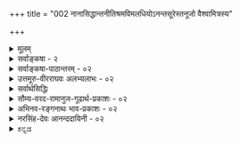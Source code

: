 +++
title = "002 नानासिद्धान्तनीतिश्रमविमलधियोऽनन्तसूरेस्तनूजो वैश्वामित्रस्य"

+++
<details><summary>मूलम्</summary>

नानासिद्धान्तनीतिश्रमविमलधियोऽनन्तसूरेस्तनूजो वैश्वामित्रस्य पौत्रो विततमखविधेः पुण्डरीकाक्षसूरेः ।  
श्रुत्वा रामानुजार्यात्सदसदपि ततस्तत्त्वमुक्ताकलापं व्यातानीद्वेङ्कटेशो वरदगुरुकृपालम्भितोद्दामभूमा ॥ २ ॥
</details>


<details><summary>सर्वाङ्कषा - २</summary>

[[3]]



कर्तृ-वैशिष्ट्यं प्रतिपादयति, उपादेयत्वोपयोगितया, नानेत्यादिना ।  

**नाना** =अनेके **सिद्धान्ताः** = आस्तिकनास्तिकपक्षभेदाः,  
तेषां **नीतयः** = न्यायाः सत्तर्कदुस्तर्कात्मकाः,  
ताषु **श्रमात्** = परिश्रमात् **विमला** = निर्मला धीः यस्य तादृशस्य  
**अनन्तसूरेः तनूजः**, 

तथा **विततानाम्** = विस्तृतानाम् **मखानाम्** = यज्ञानां **विधाः** = प्रकाराः यस्य, अनेक-यज्ञानुष्ठान-परस्य **वैश्वामित्रस्य** = विश्वामित्रगोत्रोद्भवस्य, इदम् अनन्तसूरेर् अपि विशेषणं वा, **पुण्डरीकाक्षसूरेः** = पुण्डरीकाक्षयज्वनः **पौत्रः**, 

**वरदगुरुः** = वात्स्य-वरदाचार्यनामकः प्राचार्यः, तस्य **कृपया** = अनुग्रहेण **लम्भितः** = प्रापितः **उद्दामः** = निरतिशयः **भूमा** = महत्त्वं यस्य, तादृशः 

**वेङ्कटेशः** = वेङ्कटनाथः,  
**रामानुजार्यात्** =आत्रेयरामानुजाचार्यात्  
(वादिरूपाणां हंसानां कृते **अम्बुवाहः** = मेघः॥) 'वादिहंसाम्बुद' बिरुदात् 'अप्पिल्लार्' इति द्राविड-नामधेयात् स्व-मातुलात् सत् **असदपि** = हेयोपादेयानि सर्वाण्य् अपि **श्रुत्वा** = गुरुमुखादेव गृहीत्वा 

ततः तद्-बलाद् एव **तत्त्वमुक्ता-कलापम्** = एतन्नामकमिमं ग्रन्थं **व्यातानीत्** = अकरोत् । 

असद् अपि श्रुत्वेति पूर्वपक्षाभिप्रायेण ।  
त्यागार्थम् असत्-पदार्थ-ज्ञानम् अप्यावश्यकम् ।  

वरद-गुर्व् इत्य्-आदि । अत्रेयमाख्यायिका -  
आत्रेय-रामानुजाचार्यो ऽयं कदाचित् स्वभागिनेयम् एतद्-ग्रन्थ-कारम्  
अनतीत-पञ्च-हायनं स्व-गुरोः वात्स्य-श्री-वरदाचार्यस्य समीपं सहानयत् ।  
तदात्वे, एतद्-वर्चः-प्रभृति वीक्ष्यातीव-प्रसन्नः परम-गुरुः सः  

> 'प्रतिष्ठापित-वेदान्तः  
प्रतिक्षिप्त-बहिर्-मतः ।  
भूयास् त्रैविद्य-मान्यस् त्वं  
भूरि-कल्याण-भाजनम् ॥' 

इत्य् अन्वग्रहीद् इति । 

तदिदं स्मरत्य् अनेन विशेषणेन ॥ 

[[9]]

तादृश-परम-गुर्व्-अनुग्रहानुरूपं सर्वम् उत्तर-काले समभूद्  
इति ज्ञायते - 

> 'निर्विष्टं यति-सार्वभौम-वचसाम् आवृत्तिभिर् यौवनं  
निर्धूतेतर-पारतन्त्र्य-निरया नीतास् सुखं वासराः ।  
अङ्गीकृत्य सतां प्रसत्तिम्, असतां गर्वोऽपि निर्वापितः  
शेषायुष्य् अपि शेषि-दम्पति-दया-दीक्षाम् उदीक्षामहे ॥' (र.त्र.सा. 32 ) 

इत्यनेनैतद्-ग्रन्थकार-वचनेन । 

> ननु 'नानासिद्धान्त' इति कथम्?  
सिद्धान्तपदं हि अन्तिम-निर्णय-वाचि ।  
निर्णयेऽन्तिमत्वं नाम पुनर्-अविचाल्यत्वम् ।  
तादृशो निर्णयो नाना कथं भवेत् ?  

वस्तुनि विकल्पायोगात् । 

> ननु – 
>
> > परिव्राट्-कामुक-शुनाम्  
एकस्यां प्रमदा-तनौ ।  
कुणपः कामिनी भक्ष्यम्  
इति तिस्रो विकल्पनाः ॥ 
>
> इत्य् एकस्मिन् वस्तुनि विविध-धर्माणां कल्पितत्व-दर्शनात्  
वस्तुनि विकल्पायोगाद् इति कथम्? 

इति चेत्;  
तर्हि मतानि भिद्येरन् कामं मतिभेदात् ।  

> सिद्धान्ताः कथं भिद्येरन् ?  
किं मत-सिद्धान्त-पदे पर्याये ?  

दृश्यन्ते किल सिद्धान्ता नानाविधाः 
इति चेत्,  
तदेव कथमिति पृच्छामः ?  

वयं किं कुर्मः ?  
इति चेत्,  

अयि साधो ! मृदु-मतिं भवन्तं न पृच्छामः ।  
तिष्ठ त्वं किञ्चिदिव पार्श्वतः ।  
भवत्-कूट-स्थान् प्रौढान् एव पृच्छामः ।  
अत्रैवं चिन्त्यताम् । 

'एकस्यां प्रमदातनौ' इत्यनेन किम् उच्यते ?  
एकत्व-प्रमदात्वादिकम् अपि हि धर्मः ।  
किं तेऽपि कल्पिताः?  
अनादि-वासना-कल्पनाधिष्ठान-गतास् ते धर्माः  
कथं ताभिर् एव वासनाभिः कल्प्येरन् ?  
ननु एक एव मृत्-पिण्डः घट-शराव-मणिकादि-नानाविधविकल्पव्यवहारहेतुर्दृश्यत एवेति चेत्; तक एव घटः पटकुड्यकुसूलादिविकल्पहेतुर्भवतु ! न भवेदेव, घटपटादीनामेकोपादानकत्वाभावात् । मृत्पिण्डघटादयस्तु न . तथा, तेषामेकोपादनकत्वादिति चेत्; सत्यम्, आगत एव त्वं समीपम् । किन्तु इह 'पिण्ड' इति मा वोचः, 'मृत्' इत्येव वद । सैव खलूपादानम्, घटादावनुवृत्तिदर्शनात् । पिण्डत्वं तु निवर्तत एव । एवञ्चक्रीडा 

[[4]]


उपादानोपादेयभावस्थले, वस्तुन्यपि विकल्पो भवत्येव कक्ष्याभेदेन । एवमेव 'एकमेवाद्वितीयम्' 'तदैक्षत बहुस्याम्' इत्यादि किल श्रूयते । एवञ्च घटशरावादिकं मृदुपादानकं यथा, तथा घटपटादिकमपि पृथिव्युपादानकमेव । एवञ्च कस्याञ्चित् कक्ष्यायां घटपटौ भिन्नोपादानकौ । कस्याञ्चित्तु एकोपादानकौ । एवं मृत् घटोऽपि भवेत्, शरावोऽपि भवेत् । अतश्च उपादानोपादेयभावस्थले कक्ष्याभेदेन विविधाः कल्पा भवन्त्येव । अत एव च तत्तत्कक्ष्यादृष्ट्या अधिकारिभेदेन सिद्धान्ता अपि भिद्येरन् । सर्वं यत्रैकं भवति स एव तु परमः सिद्धान्तः एकः । स तु सविशेषाद्वैतमित्युक्तमनुपदम् अत्रैव सर्वश्रुतिसमन्वयात् । अन्येऽपि सन्ति पराः, परतराश्च सिद्धान्ताः । परमस्तु सिद्धान्त एक एव । अतः परपरतरदृष्ट्या 'नानासिद्धान्त' इत्यभिधानं युक्ततरम् । एवं तत्तत्सिद्धान्तानां पूर्वोत्तरावध्योरनिर्णयादेव कलहः प्रायः पण्डितानामप्येकदेशदर्शिनाम् 'अन्धदृष्टगज' न्यायेन । समग्रदर्शिनां तु 'सर्वं न्याय्यं युक्तिमत्त्वात् विदुषां किमशोभनम्' (भाग. 11-22-25) इत्यैकरस्यं भगवानेवाह । तर्हि परमतखण्डनादीनां का प्रसक्तिरिति चेत्, कुत्रचिन्मर्यादाप्रदर्शनाय, कुत्रचित् ' न हि निन्दा' न्यायेन वा विचारः कर्तव्यो भवति परमसिद्धान्तस्वरूपप्रदर्शनाय, न तु वैतण्डिकवत् खण्डनैदंपर्येण । अधिकं तत्तत्प्रकरणे भविष्यति ॥ २ ॥
</details>


<details><summary>सर्वाङ्कषा-पाठान्तरम् - ०२</summary>

कर्तृवैशिष्ट्यं प्रतिपादयति उपादेयत्वोपयोगितया - नानेत्यादिना । नाना = अनेके सिद्धान्ताः = आस्तिकनास्तिकपक्षभेदाः, तेषां नीतयः = न्यायाः = सत्तर्कदुस्तर्कात्मकाः, तासु श्रमात्‌ = परिश्रमात्‌ विमला = निर्मला धीः यस्य, तादृशस्य अनन्तसूरेः तनूजः, तथा विततानाम्‌ = विस्तृतानाम्‌ मखानाम्‌ = यज्ञानां विधयः = प्रकाराः यस्य, अनेकयज्ञानुष्ठानपरस्य वैश्वामित्रस्य = विश्वामित्रगोत्रोद्भवस्य, इदम् अनन्तसुरेरपि विशेषणं वा, पुण्डरीकाक्षसूरेः = पुण्डरीकाक्षयज्वनः पौत्रः, वरदगुरुः = वात्स्यवरदाचार्यनामकः प्राचार्यः, तस्य कृपया = अनुग्रहेण लम्भितः = प्रापितः उद्दामः = निरतिशयः भूमा = महत्त्वं यस्य, तादृशः वेङ्कटेशः = वेङ्कटनाथः, रामानुजार्यात्‌ = आत्रेयरामानुजाचार्यात्‌ 'वादिहंसाम्बद'बिरुदात्‌ 'अप्पिल्लार्' इति द्राविडनामधेयात्‌ स्वमातुलात्‌ सत्‌ असदपि = हेयोपादेयानि सर्वाण्यपि श्रुत्वा = गुरुमुखादेव गृहीत्वा, ततः तद्बलादेव तत्त्वमुक्ताकलापम्‌ = एतन्नामकमिमं ग्रन्थं व्यातानीत्‌ = अकरोत्‌ । असदपि श्रुत्वेति पूर्वपक्षाभिप्रायेण । त्यागार्थम्‌ असत्पदार्थज्ञानमप्यावश्यकम्‌ । वरदगुर्वित्यादि । अत्रेयमाख्यायिका - आत्रेयरामानुजाचार्योऽयं कदाचित्‌ स्वभागिनेयम्‌ एतद्ग्रन्थकारम्‌ अनतीतपञ्चहायनं स्वगुरो: वास्यश्रीवरदाचार्यस्य समीपं सहानयत् । तदात्वे एतद्वर्चःप्रभृति वीक्ष्यातीवप्रसन्नः परमगुरुः सः 'प्रतिष्ठापितवेदान्तः प्रतिक्षिप्तबहिर्मतः । भूयास्त्रैविद्यमान्यस्त्वं भूरिकल्याणभाजनम् ॥' इत्यन्वग्रहीदिति । तदिदं स्मरत्यनेन विशेषणेन ॥  
तादृशपरमगुर्वनुग्रहानुरूपं सर्वमुत्तरकाले समभूदिति ज्ञायते - 'निर्विष्टं यतिसार्वभौमवचसामावृत्तिभिर्यौवनं निर्धूतेतरपारतन्त्र्यनिरया नीतास्सुखं वासराः । अङ्गीकृत्य सतां प्रसत्तिमसतां गर्वोऽपि निर्वापितः शेषायुष्यपि शेषिदम्पतिदयादीक्षामुदीक्षामहे ॥'(र.त्र.शा.३२) इत्यनेनैतद्ग्रन्थकारवचनेन ॥  
ननु 'नानासिद्धान्त' इति कथम्‌? सिद्धान्तपदं हि अन्तिमनिर्णयवाचि । निर्णयेऽन्तिमत्वं नाम पुनरविचाल्यत्वम्‌ । तादृशो निर्णयो नाना कथं भवेत्‌? वस्तुनि विकल्पायोगात्‌ । ननु -   
परिव्राट्कामुकशुनामेकस्यां प्रमदातनौ । कुणपः कामिनी भक्ष्यमिति तिस्रो विकल्पनाः ॥  
इत्येकस्मिन्‌ वस्तुनि विविधधर्माणां कल्पितत्वदर्शनात्‌ वस्तुनि विकल्पायोगादिति कथम्‌? इति चेत्‌ तर्हि मतानि भिद्येरन् कामं मतिभेदात्‌ । सिद्धान्ताः कथं भिद्येरन्‌? किं मतसिद्धान्तपदे पर्याये? दृश्यन्ते किल सिद्धान्ता नानाविधाः इति चेत्‌, तदेव कथमिति पृच्छामः? वयं किं कुर्मः? इति चेत्‌, अयि साधो ! मृदुमतिं भवन्तं न पृच्छामः । तिष्ठ त्वं किञ्चिदिव पार्श्वतः । भवत्कूटस्थान्‌ प्रौढानेव पृच्छामः । अत्रैव चिन्त्यताम्‌ । 'एकस्यां प्रमदातनौ' इत्यनेन किमुच्यते? एकत्वप्रमदात्वादिकमपि हि धर्मः । किं तेऽपि कल्पिताः? अनादिवासनाकल्पनाधिष्ठानगतास्ते धर्माः कथं ताभिरेव वासनाभिः कल्प्येरन्‌? ननु एक एव मृत्पिण्डः घटशरावमणिकादिनानाविधविकल्पव्यवहारहेतुर्दृश्यत एवेति चेत्‌; तर्ह्येक एव घटः पटकुड्यकृसूलादिविकल्पहेतुर्भवतु ! न भवेदेव, घटपटादीनामेकोपादानकत्वाभावात्‌ । मृत्पिण्डघटादयस्तु न तथा, तेषामेकोपादनकत्वादिति चेत्‌; सत्यम्‌, आगत एव त्वं समीपम्‌ । किन्तु इह 'पिण्ड' इति मा वोचः, 'मृत्‌' इत्येव वद्‌ । सैव खलूपादानम्‌, घटादावनुवृत्तिदर्शनात्‌ । पिण्डत्वं तु निवर्तत एव । एवञ्च उपादानोपादेयभावस्थले, वस्तुन्यपि विकल्पो भवत्येव कक्ष्याभेदेन । एवमेव 'एकमेवाद्वितीयम्‌' 'तदैक्षत बहुस्याम्‌' इत्यादि किल श्रूयते । एवञ्च घटशरावादिकं मृदुपादानकं यथा, तथा घटपटादिकमपि पृथिव्युपादानकमेव । एवञ्च कस्याञ्चित्‌ कक्ष्यायां घटपटौ भिन्नोपादानकौ । कस्याञ्चित्तु एकोपादानकौ । एवं मृत्‌ घटोऽपि भवेत्‌, शरावोऽपि भवेत्‌ । अतश्च उपादानोपादेयभावस्थले कक्ष्याभेदेन विविधाः कल्पा भवन्त्येव । अत एव च तत्तत्कक्ष्यादृष्ट्या अधिकारिभेदेन सिद्धान्ता अपि भिद्येरन्‌ । सर्वं यत्रैकं भवति स एव तु परमः सिद्धान्तः एकः । स तु सविशषद्वैतमित्यक्तमनुपदम्‌; अ्रैव सर्वश्रुतिसमन्वयात्‌ । अन्येऽपि सन्ति पराः, परतराश्च सिद्धान्ताः । परमस्तु सिद्धान्त एक एव । अतः परपरतरद्ष्ट्या 'नानासिद्धान्त' इत्यभिधानं युक्ततरम्‌ । एवं तत्तत्सिद्धान्तानां पूर्वोत्तरावध्योरनिर्णयादेव कलहः प्रायः पण्डितानामप्येकदेशदर्शिनाम्‌ 'अन्धदृष्टगज' न्यायेन । समग्रदर्शिनां तु 'सर्वं न्याय्यं युक्तिमत्वात्‌ विदुषां किमशोभनम्‌' (भाग.११-२२-२५) इत्यैकरस्यं भगवानेवाह । तर्हि परमतखण्डनादीनां का प्रसक्तिरिति चेत्‌, कुत्रचिन्मर्यादाप्रदर्शनाय, कुत्रचित्‌ 'न हि निन्दा'न्यायेन वा विचार: कर्तव्यो भवति परमसिद्धान्तस्वरूपप्रदर्शनाय, न तु वैतण्डिकवत्‌ खण्डनैदंपर्येण । अधिकं तत्तत्प्रकरणे भविष्यति ॥ २ ॥
</details>


<details><summary>उत्तमूरु-वीरराघवः अलभ्यलाभः - ०२</summary>

सत्संप्रदायरिनद्धार्थानां सर्वेषामत्र यथावद्ग्रहणं भवतीति ग्राहयितुं स्वतातपादस्वपितामहस्वचार्यतदाचार्य ज्ञानशीलादिवेदनेन स्वस्याऽऽप्ततमत्वमावेदयति नानेति। "व्यतानीदित्याशंसायाम् । कर्तुमाशंसत इत्यर्थः । संकल्पमात्रेण सिद्धिं मत्वा वा भूतनिर्देशः? इति आ. दा. । यद्वा चिकीर्षितं ग्रन्थं करणानन्तरं पश्यद्भिर्यत् मनस्यनुसंधेयम्, तत् श्लोकद्वयेन दर्शयति नानेत्यादिना । अतो भाव्यनुसंधानवेलायां ग्रन्थस्य भूतत्वात् व्यातानीदिति निर्देशः । नानाविधानां स्वसिद्धान्तानां स्थापिका नीतयो यावद्दूरं गत्वा श्राम्यन्ति, ताद्दूरचिन्तया तच्छ्रमावगमेन सिद्धान्ते निर्मला धीर्यस्य । वैश्वामित्रस्येति च अनन्तसूरेर्विशेषणम् । सर्वं विशेषणमुभयान्वयि वा । रामानुजार्यात् आत्रेयात् स्वमातुलात् । विशिष्टयोः पुत्रपौत्रो भवन्नपि मातुलादश्रौषीदित्यनेनैव मातुलस्य तदतिशयितज्ञानानुष्ठानादिसिद्धिरित्याशयेन एतद्विशेषणानुक्तिः । भगवद्रामानुजोऽपर इति सूचनाच्च । चैत्रार्द्राजन्मभाक्त्वं चोभयोः । आचार्योपदिष्टसर्वगहनार्थधारणनैपुण्यं स्वस्य यन्मूलकं तं विशेषमाह वरदेति । वात्स्यवरदाचार्यः उक्तरामानुजार्यगुरुः । बाल्ये पञ्चवयस्कत्वदशातः प्रागेव देशिकस्य धारणसामर्थ्यमुपलभ्यायं तेनानुगृहीतः, "प्रतिष्ठापितवेदान्तः" ६ इत्यादिरीत्येति निश्चप्रचमेतत् । उद्दामः सर्वातिशायी भूमा बुद्धिवैशाल्यं यस्य सः । तदन्यदिति । अप्रामाणिकं मुमुक्ष्वनुपादेयञ्च परसिद्धान्तभूतमसत्त्वेन श्रुत्वेत्यर्थः । इदमिदमेवं खण्डनीयमित्यपि आचार्योपदिष्टमिति भावः ॥ (२) ॥
</details>


<details><summary>सर्वार्थसिद्धिः</summary>

चिकीर्षितस्य श्रद्धेयत्वाय वक्तृसंप्रदायवैलक्षण्यं दर्शयति - नानेति । सत् - प्रामाणिकं मुमुक्षोरुपादेयं च; तदन्यदसत् । सतस्सत्त्वेनासतश्चासत्त्वेन श्रवणमिहेष्टम्, ततः - श्रवणादेव हेतोः ॥२॥
</details>


<details><summary>सौम्य-वरद-रामानुज-गूढार्थ-प्रकाशः - ०२</summary>

वक्तृसम्प्रदायेति । वक्तृसम्प्रदाययोर्वैलक्षण्यं, वक्तुः सम्प्रदायवैलक्षण्यं वेति । प्रामाणिकं मुमुक्षोरुपादेयं चेति । सच्छब्दो विद्यमानवाची, सामीचीन्यवाची वेति भावः । श्रुत्वा = (इमे?) पदार्थाः प्रामाणिकाः, एतेषु च अयं पदार्थो मुमुक्षोरुपादेय इति श्रुत्वेत्यर्थः । अन्यदिति । अप्रामाणिकं मुमुक्षोरनुपादेयं च । ननु सत्संप्रदायादसच्छ्रवणं व्याहतम्; अत्राह असतश्चासत्त्वेन श्रवणमिति । ननु ततश्शब्दस्य आनन्तर्यपरत्वे श्रुत्वा इत्यनेन पोनरुक्त्यं स्यादित्यत्राह तत इति ॥ ॥ २ ॥
</details>


<details><summary>अभिनव-रङ्गनाथः भाव-प्रकाशः - ०२</summary>

तत्वार्थाधिगमसूत्रेषु - पञ्चेन्द्रियाणि । द्विविधानि । निर्वृत्त्युपकरणे द्रव्येन्द्रियम् । लब्द्ध्युपयोगौ भावेन्द्रियम् । स्पर्शनरसनघ्राणचक्षुश्श्रोत्राणि । (२-अ १५-२०) इतीन्द्रियद्वैविध्यमभिधाय स्पर्शरसगन्धवर्णशब्दास्तदर्थाः (२-अ २१) इत्युक्तम् । अत्र राजवार्तिके भट्टाकलङ्कः - स्पर्शादीनां कर्मभावसाधनत्वं द्रव्यपर्यायविवक्षोपपत्तेः । स्पर्शादीनामानुपूर्व्येण निर्देश इन्द्रियक्रमाभिसम्बन्धार्थो वेदितव्यः इति । इन्द्रियक्रमाभिसम्बन्धार्थः - स्पर्शश्च रसश्च गन्धश्च वर्णश्च शब्दश्च स्पर्शरसगन्धवर्णशब्दा इत्यानुपूर्व्येण निर्देशः स्पर्शनादिभिरिन्द्रियैः क्रमेणाभिसंबन्धो यथा स्यात् इति । एते पुद्गलद्रव्यस्य गुणा अविशेषेण वेदितव्याः । अत्र केचिद्विशिष्य तान् कल्पयन्ति - रूपरसगन्धस्पर्शवती पृथिवी । रूपरसस्पर्शवत्य आपो द्रवाः स्रिग्धाश्च । तेजो रूपस्पर्शवत् । वायः स्पर्शवानिति । तदयुक्तं - रूपादिमान् वायुः स्पर्शवत्त्वात् घटवत् । तेजोऽपि रसगन्धवत् रूपवत्त्वात् गुडवत् । आपोऽपि गन्धवत्यः रसवत्त्वादाम्रफलवत् । किञ्च अबादिषु गन्धादीनां साक्षादुपलब्धेश्च । पार्थिवपरमाणुसंयोगादुपलब्धिरिति चेन्न; विशेषहेत्वभावात् । नात्र विशेषहेतुरस्ति पार्थिवपरमाणूनामेते गुणाः संसर्गात्त्वन्यत्रोपलभ्यन्ते; न त्वबादीनामिति । वयं ब्रूमहे - तद्गुणाः तत्रोपलब्धेरिति । यदि हि संयोगादुपलब्धिः कथ्यते रसाद्युपलब्धिरपि संयोगादेव कल्प्यताम् । नच पृथिव्यादीनां जातिभेदोऽस्ति; पुद्गलजातिमजहन्तः परमाणुस्कन्धविशेषा निमित्तवशाद्विश्वरूपतामापद्यन्त इति दर्शनात् । दृश्यते हि पृथिव्याः कारणवशाद्द्रवता । द्रवाणां चापां करकात्मभावेन घनभावो दृष्टः । घनश्च द्रवभावः । तेजसोऽपि मषीभावः । वायोरपि दृष्टा रूपादयः । कथं गम्यते इति चेत्; परमाणुषु तेषां रूपादीनां कथं गतिः? तत्कार्येषु दर्शनादनुमानमिति चेत्? इहापि तत एव वेदितव्यम् । इति । एतद्वार्तिकार्थमनुवदति - मूले\* पृथ्व्या इत्यादि । तत्र पुद्गलस्येति शेषः ।  
उक्तं चेति .... उदाहृतसूत्रादौ 'स्पर्शरसगन्धवर्णवन्तः पुद्गलाः । शब्दबन्धसौम्यस्थौल्यसंस्थानभेदतमश्छायातपोद्योतवन्तश्च । अणवः स्कन्धाश्च । भेदसंघातेभ्य उत्पद्यन्ते । भेदादणुः । भेदसंघाताभ्यां चाक्षुषः (५ अ २३-२८) इत्यादिसूत्रेषूक्तमित्यर्थः । अत्र प्रथमसूत्रश्लोकवार्तिके विद्यानन्दः -  
अथ स्पर्शादिमन्तस्स्युः पुद्गला इति सूचनात् ।  
क्षित्यादिजातिभेदानां प्रकल्पननिराकृतिः ॥   
पृथिव्यप्तेजोवायवो हि पुद्गलस्य पर्यायाः स्पर्शादिमत्त्वात् ये न तत्पर्यायास्ते न स्पर्शादिमन्तो दृष्टाः यथाऽऽकाशादयः स्पर्शादिमन्तश्च पृथिव्यादयः इति तज्जातिभेदानां निराकरणं सिद्धम् । नन्वयं पक्षाव्यापको हेतुः स्पर्शादिः; जले गन्धाभावात् तेजसि गन्धरसयोः वायौ गन्धरसरूपाणामनुपलब्धेरिति ब्रुवाणं प्रत्याह -  
नाभावोऽन्यतमस्यापि स्पर्शादीनामदृष्टितः ।  
तस्यानुमानसिद्धत्वात् स्वाभिप्रेतार्थतत्ववत् ॥ इत्याह । \*पुद्गलाख्यमिति । पुद्गलशब्दः पारिभाषिकः यौगिको वा । यथाह - 'अजीवकाया धर्माधर्माकाशपुद्गलाः' इति । तत्त्वार्थराजवार्तिके (५–१) भट्टाकलङ्कः - धर्मादयस्संज्ञास्सामयिक्यः । क्रियानिमित्ता वा इत्यारभ्य पूरणगलनान्वर्थसंज्ञत्वात्पुद्गलः । यथा भासं करोति भास्कर इति भासनार्थमन्तर्नीय भास्करसंज्ञाऽन्वर्था प्रवर्तते तथा भेदात्संघाताद्भेदसंघाताभ्यां पूर्यन्ते गलन्ते चेति पूरणगलनात्मिकां क्रियामन्तर्भाव्य पुद्गलशब्दोऽन्वर्थः पृषोदरादिषु निपातितः । यथा शवशायनं श्मशानमिति । पुङ्गिलनाद्वा - अथवा पुमांसो जीवाः तैः शरीराहारविषयकरणादिभावेन गिल्यन्त इति पुद्गला इति ।  
\*अव्यवस्थितक्रमान् भिन्नाभिन्नस्वभावान् विचित्रपर्यायानिति । तथाहि - 'गुणपर्यायवद्द्रव्यम्' इति सूत्रे राजवार्तिके भट्टाकलङ्कः - द्रव्यस्य द्वावात्मानौ सामान्यं विशेषश्चेति । तत्र सामान्यमुत्सर्गो गुण इत्यनर्थान्तरम् । विशेषो भेदः पर्याय इति पर्यायशब्दः । तदुभयसमुदितं रूपं द्रव्यमित्युच्यते । गुणा एव पर्याया इति वा निर्देशः । द्रव्यस्य परिणमनं पर्यायः । तद्भेदा एव गुणाः न भिन्नजातीया इति । 'द्रव्याश्रया निर्गुणा गुणाः' इति सूत्रे च; नित्यं द्रव्यमाश्रित्य ये वर्तन्ते ते गुणाः । पर्यायाः पुनः कादाचित्काः इति न तेषां ग्रहणम् । तेनान्वयिनो धर्मा गुणा इत्युक्तं भवति । तद्यथा जीवस्यास्तित्वादयः ज्ञानदर्शनादयश्च । पुद्गलस्याचेतनत्वादयो रूपादयश्चेति । पर्यायाः पुनर्घटज्ञानादयः कपालादिविकाराश्चेत्याह । पर्यायस्वरूपनिरूपणपरं च 'तद्भावः परिणामः' इति सूत्रम् (४-१-२) । अत्र राजवार्तिकं - गुणा द्रव्यादर्थान्तरभूताः इति  
केषाञ्चिद्दर्शनं; तत्किं भवत्संमतं? नेत्याह । यद्यपि कथञ्चिद्व्यपदेशादिभेदहेत्वपेक्षया द्रव्यादन्ये तद्व्यतिरेकात्तत्परिणामाच्चानन्ये । यद्येवं स उच्यतां कः परिणामः इति? तन्निश्चयार्थमिदमुच्यते - तद्भावः परिणामः । धर्मादीनां येनात्मना भवनं स तद्भावः परिणामः । तत्स्वरूपं व्याख्यातं इति । 'वर्तना परिणामः' इत्यादौ च 'एकस्मिन् अविभागिनि समये धर्मादीनि द्रव्याणि षडपि स्वपर्यायैरादिमदनादिमद्भिरुत्पादात्ययध्रौव्यविकल्पैर्वर्तन्त इति कृत्वा तद्विषया वर्तना' 'द्रव्यस्य स्वजात्यपरित्यागेन प्रयोगविस्रसालक्षणो विकारः परिणामः' । 'द्रव्यस्य चेतनस्येतरस्य वा द्रव्यार्थिकनयस्य अविवक्षातो न्यग्भूतां स्वां द्रव्यजातिमजहतः पर्यायार्थिकनयार्पणात् प्राधान्यं बिभ्रता केनचित् पर्यायेण प्रादुर्भावः पूर्वपर्यायनिवृत्तिपूर्वको विकारः प्रयोगविस्रसालक्षणः परिणाम इति प्रतिपत्तव्यः । तत्र प्रयोगः - पुद्गलविकारः । तदनपेक्षा विक्रिया विस्रसा । तत्र परिणामो द्विविधः अनादिरादिमांश्च । अनादिर्लोकसंस्थानमन्दराकारादिः । आदिमान् प्रयोगजो वैस्रसिकश्च । तत्र चेतनस्य द्रव्यस्यौपशमिकादिर्भावः कर्मोपशमाद्यपेक्षोऽपौरुषेयत्वात् वैस्रसिक इत्युच्यते । ज्ञानशीलभावनादिलक्षणः आचार्यादिपुरुषप्रयोगनिमित्तत्वात् प्रयोगजः । अचेतनस्य च मृदादेः घटसंस्थानादिपरिणामः कुलालादिपुरुषप्रयोगनिमित्तत्वात्प्रयोगजः । इन्द्रधनुरादिनानापरिणामो वैस्रसिकः । तथा धर्मादेरपि परिणामो योज्यः इति । एवं श्लोकवार्तिकमपि -   
गुणवद्द्रव्यमित्युक्तं सहानेकान्तसिद्धये । तथा पर्यायवद्द्रव्यं क्रमानेकान्तवित्तये ॥ ३८ ॥  
तद्भावः परिणामोऽत्र पर्यायः प्रतिवर्णितः । गुणात्सहभुवो भिन्नः क्रमवान् द्रव्यलक्षणम् ॥   
पर्याय एवं च द्वेधा सहक्रमविवर्तितः । शुद्धाशुद्धत्वभेदेन यथा द्रव्यं द्विधोदितम् ॥ (४२सू) इति । उत्पादव्ययध्रौव्ययुक्तं सत् (५-२९) इति सूत्रे उत्पादादीनां द्रव्यस्य च उभयथा लक्ष्यलक्षणभावानुपपत्तिरिति चेन्न; 'अन्यत्वानन्यत्वं प्रत्यनेकान्तोपपत्तेः' इत्यादौ भिन्नाभिन्नत्वं व्यक्तं राजवार्तिके - 'स्यान्मतम्; उत्पादव्ययध्रौव्याणि द्रव्यादर्थान्तरभूतानि वा स्युः अनर्थान्तरभूतानि वा? यद्यर्थान्तरभावः कल्प्येत तानिव सत्वानि ततोऽन्यत्वात् द्रव्यत्वाभावस्स्यात् । तदभावे च निराधारत्वादुत्पादादीनामभावः इति लक्ष्यलक्षणभावो नोपपद्यते । न हि असतां वन्ध्यापुत्राकाशकुसुमादीनां लक्ष्यलक्षणभावोऽस्ति । अथानर्थान्तरत्वमिष्येत लक्ष्यमेव लक्षणमिति दृष्टविरोधस्स्यादिति; तन्न; किं कारणं? अन्यत्वानन्यत्वं प्रत्यनेकान्तोपपत्तेः । पर्यायिणः पर्यायाणां च स्यादन्यत्वं स्यादनन्यत्वंम् । यथैकस्य मनुष्यस्य जातिकुलरूपादिभिः अविशिष्टस्य अनेकसम्बन्धान्तराविर्भूतपितृपुत्रभ्रातृभागिनेयादयो धर्माः परस्परतो विशिष्टा उपलभ्यन्ते; न तेषां भेदात्तस्य भेदः । नापि तस्याभेदात्तेषामभेदः । ततः पितृत्वादिशक्त्यपेक्षया नाना मनुष्यत्वापेक्षया न पृथक् । तथा द्रव्यस्यापि बाह्याभ्यन्तरहेतुविशेषापादिताः पर्यायाः कथञ्चिद्भिन्नाः द्रव्यार्पणात्कथञ्चिदभिन्ना इति नासत्त्वं लक्ष्यलक्षणभावाभावः । तस्मादुत्पादादित्रयैक्यवृत्तिः सत्ता तद्युक्तं द्रव्यमित्यवसेयम् । अत्राह - द्रव्यस्यात्मभूतोऽन्वयो धर्मः । पर्यायोऽप्यात्मभूतो द्रव्यस्येति तन्निवृत्तिवद्द्रव्यनिवृत्तिकल्पनायामुच्छेदप्रसङ्ग इति, अत्र ब्रूमहे - स्यादेतदेवं; यदि क्रमेण पिण्डघटकपालादिवद्रूपिद्रव्याजीवानुपयोगत्वादिलक्षणः परिणामः कादाचित्कस्स्यात्; यतः सत्यपि व्ययोत्पादवत्त्वे पर्यायाणां 'तद्भावाव्ययं नित्यम्' (३०सू) । किं अध्यवस्यामः । द्रव्यमिति वाक्यशेषः । तद्भाव इत्युच्यते; कस्तद्भावः? 'प्रत्यभिज्ञानहेतुना तद्भावः । तदेवेदमिति स्मरणं प्रत्यभिज्ञानम् । तदकस्मान्न भवति इति योऽस्य हेतुः स तद्भावः । भवनं भावः तस्य भावस्तद्भावः इति । यद्व्येति उत्पद्यते च तत्सन्नित्यं चेत्यतिसाहसमेतत् दुरुपपादत्वात् कथं श्रद्धीयत इति; अत्रोच्यते; श्रद्धेहि; व्ययोत्पादवत्सु पर्यायेषु अव्यभिचारिणि सन्नित्यत्वे स्त इति । कुतः? यस्माद्द्रव्यार्थिकपर्यायार्थिकनयसंभवे अन्यतरविवक्षावशात् यथोक्ते उभे अपि । 'अर्पितानर्पितसिद्धेः (३१) । धर्मान्तरविवक्षाप्रापितप्राधान्यमर्पितम् - अनेकात्मकस्य वस्तुनः प्रयोजनवशाद्यस्यकस्यचिद्धर्मस्य विवक्षायां प्रापितप्राधान्यमर्थरूपमर्पितमुपनीतमिति यावत् । 'तद्विपरीतमनर्पितम्' प्रयोजनाभावात् सतोऽप्यविवक्षा भवतीत्युपसर्जनीभूतमनर्पितमित्युच्यते । अर्पितं चानर्पितं च अर्पितानर्पिते । ताभ्यां सिद्धे सन्नित्यत्वे अर्पितानर्पिताभ्यां सिद्धे सन्नित्यत्वे अर्पितानर्पितसिद्धिः । तद्यथा - मृत्पिण्डः रूपिद्रव्यमित्यर्पितस्स्यान्नित्यः तदर्थापरित्यागात् । अनेकधर्मपरिणामिनोऽर्थस्य धर्मान्तरविवक्षाव्यापारात् रूपिद्रव्यात्मनानर्पणात् मृत्पिण्ड इत्येवमर्पितं पुद्गलद्रव्यं स्यादनित्यं तस्य पर्यायस्याध्रुवत्वात् । तत्र यदि द्रव्यार्थिकनयविषयमात्रपरिग्रहः स्यात् व्यवहारलोपः; तदात्मकवस्त्वभावात् । यदि पर्यायार्थिकनयगोचरमात्राभ्युपगमः स्यात् लोकयात्रा न सिद्ध्यति; तथाविधस्य वस्तुनोऽसद्भावात् । तावेकत्रोपसंहृतौ लोकयात्रासमर्थो भवतः । तदुभयात्मकस्य वस्तुनः प्रसिद्धेः । इत्येवमर्पितानर्पितव्यवहारसिद्धे सन्नित्यत्वे इति । उदाहृतग्रन्थसंदर्भे पर्यायाणां विचित्रत्वं तेषामेव गुणानाम् अक्रमत्वमपि स्फुटम् । सहभवगुणात्मकपर्यायाभिप्रायेण मूले 'स्पर्शादिभेद' इत्युक्तं । क्रमभवपर्यायतात्पर्येण 'द्रवमृदुकठिनीभावभेदः' इति । एतद्विषयेऽप्यव्यवस्थितक्रमत्वं 'नित्यावस्थितान्यरूपाणि' (५-४-२) इति सूत्रेण गम्यते । यथाऽऽह विद्यानन्दः -   
द्रव्यार्थिकनयात्तानि नित्यान्येवान्वितत्वतः । अवस्थितानि साङ्कर्यस्यान्योन्यं शश्वदस्थितेः । ततो द्रव्यान्तरस्यापि द्रव्यषट्कादभावतः ॥  
तत्पर्यायानवस्थानानित्यत्वे पुनरर्थतः । इति । परिणामस्त्रिविधः सदृशः विसदृशः सदृशविसदृशश्चेति । तत्र गोत्वादिः सदृशपरिणामस्सामान्यम् । विसदृशपरिणामो विशेषः खण्डत्वादिः । नाशः प्रागभावश्चायमेव । सदृशविसदृशपरिणामश्च मृत्कपालघटाद्युपादानोपादेयभावस्थले सर्वत्रेति बोध्यम् ।  
\*लाघवयुक्तीति - बाधकं प्रमाणं चोदाहृतानुमानं स्याद्वादागमश्चेति भावः । द्रव्यैक्यमिति मूले अविशेषाद्द्रव्यपर्याययोरप्यैक्यं विवक्षितं प्रतीयते; तथा सति सिद्धान्तिनोऽपि जैनमतप्रवेशापत्तिः । अजामेकामित्यादिश्रुतिभिर्नित्यतयाऽङ्गीकृतायाः प्रकृतेरुत्पादविनाशाभ्युपगमेन ब्रह्मजीवयोः कार्यत्वाङ्गीकारेणोत्पादविनाशयोरकामेनापि स्वीकारस्यावश्यकत्वेन उत्पादव्ययध्रौव्याणामेकत्राङ्गीकारात् इति शङ्कां निराचिकीर्षुः कारणकार्यद्रव्ययोरैक्यं द्रव्यैक्यमिति मूले विवक्षितमित्याह - \*त्रिगुणद्रव्यमिति 'सन्ति प्रागप्यवस्थाः' इत्यत्र अद्रव्यसरे च द्रव्यपर्याययोरभेदो निरसिष्यते । तत एव च सिद्धान्ते जैनमताद्विशेषो व्यक्तीभविष्यति । तथाहि - जैनाः खलु वस्तुनः स्थिरत्वे करणाकरणयोरेकत्र समावेशप्रसङ्ग इति भयात् सत्त्वेन वस्तुसामान्यं क्षणिकं वदतां बौद्धानां प्रतिद्वन्द्विनः स्थिरं द्रव्यपर्यायार्थिकनयभेदेन विरुद्धानेकधर्मात्मकं वस्तु अभ्युपगच्छन्त्यनेकान्तवादिनः । अन्ये च नैयायिकादयो दार्शनिकाः विरुद्धानामपि धर्माणां देशकालाद्यवच्छेदकभेदेनैकत्र वृत्तिमङ्गीकृत्य स्थिरं वस्तु साधयन्ति । एवं स्थिते द्रव्यं नित्यं पर्यायस्यैवोत्पादो विनाशश्चेति द्रव्यांश एव सत्कार्यवादः द्रव्यपर्याययोर्भेद एवेति सिद्धान्ते विशेषणविशेष्यतत्सम्बन्धेषु सम्बन्ध्युभयात्मके विशिष्टवस्तुनि विशेषणान्तर्भावेन पर्याप्तधर्मावच्छेदेन उत्पादविनाशाङ्गीकारेऽपि तद्भिन्नधर्भावच्छेदेन शुद्धे तदनङ्गीकारः इत्यवच्छेदकभेदेन विरोधविरहात् वस्तु स्थिरमिति साधनेन कथं जैनमतप्रवेशः? वस्तुनि विरुद्धानेकधर्मात्मकत्वानङ्गीकारात् । इयं च सरणिरङ्गीकृता बौद्धाधिकारे शिरोमणिना - आत्मनामुत्पत्त्यभावेऽपि विशेषणस्य शरीरस्य तथात्वाद्विशिष्टस्य तथात्वव्यपदेशः । अपूर्वशरीरादिसम्बन्धरूपं तु न मुख्यो जन्यर्थः इति । व्याख्यातं चात्र गदाधरेण - विशेषणोत्पत्तिक्षणस्य विशेष्याधिकरणसमयध्वंसाधिकरणत्वेऽपि विशिष्टाधिकरणसमयध्वंसानधिकरणत्वरूपाद्यत्वाक्षतेः तत्सम्बन्धरूपजननस्य विशिष्टेऽपि निर्वाहाच्चैत्रो जात इत्यगौणः प्रयोग उपपन्नः । जात इत्यस्याद्यशरीरसम्बन्धवानित्याद्यर्थकत्वे च जात इत्यस्य लाक्षणिकत्वापत्तिः । अन्यथा भाष्याद्युपपादितदिशा - कार्यात्मना च नानात्वमभेदः कारणात्मना ।  
इति कार्यकारणयोर्भेदाभेदवादी वाचस्पत्यादिरेव जैनस्स्यादिति भावः । यच्च - अकलङ्कविद्यानन्दाभ्यामबादौ गन्धादिसाधनानुमानं; तत्र सामानाधिकरण्येन साधने पञ्चीकृताबादौ गन्धादेः सिद्धान्तेऽप्यङ्गीकारेण सिद्धसाधनं जले गन्धप्रत्यक्षोपपत्तिश्च । अवच्छेदकावच्छेदेन साधनेंऽशतस्सिद्धेरदोषतापक्षेऽप्यप्रयोजकत्वमिति दूषणं स्फुटमित्युपेक्ष्य अपञ्चीकृतानामतीन्द्रियाणामनुमानतस्सिद्ध्यसंभवः पूर्वमुपपादित इति धर्मिग्राहकागमबाध एव \*क्रमजनिविलयौ त्वागमादप्रकम्प्यौ इत्यनेनोक्तः । स्याद्वादा(जैना)गमस्य त्वप्रामाण्यं बुद्धिसरे परमतभङ्गे च स्थाप्यते इति ।  
\*गुरुकल्पनाप्रवृत्तश्च - नैयायिकः । स खलु अतीन्द्रियं जगतो निमित्तं ब्रह्म उपादानभूतं परमाण्वादिकमनुमानेन साधयति । एवं प्रकृत्यादिकमानुमानिकं वदन् साङ्ख्योऽपि तथा । आगमस्वाच्छन्द्यानभ्युपगमे भवन्मतेऽपि बहुवैयाकुली स्यादिति भावः ॥
</details>


<details><summary>नरसिंह-देवः आनन्ददायिनी - ०२</summary>

ननु प्रारिप्सितं विहाय नानासिद्धान्तेत्यादिना स्वमहिमवर्णनमनुचितमित्यत्राह - चिकीर्षितस्येति । सदसतोर्वैपरीत्येन श्रवणे श्रद्धेयत्वं न स्यादित्यत्राह - सत इति । व्यातानीदिति - आशंसायाम्; कर्तुमाशंसत इत्यर्थः । सङ्कल्पमात्रेण ग्रन्थस्य सिद्धत्वं मत्वा भूतनिर्देशः ॥ २ ॥
</details>

<details ><summary>ಕನ್ನಡ</summary>

ग्रन्थकाररु तम्म उद्देश मत्तु वैशिष्ट्यवन्नु विवरिसुत्तारॆ - नानासिद्धान्तनीतिश्रमविमलधियः वैश्वामित्रस्य अनन्तसूरेः तनूजः - अनेकविधसिद्धान्त नीतिगळल्लि परिश्रमदिन्द स्वच्छवाद बुद्धियन्नुळ्ळवराद विश्वामित्रगोत्रद अनन्तसूरिय पुत्रनू, विततमखविधेः पुण्डरीकाक्षसूरेः पौत्रः - अनेक यज्ञगळन्नु माडिद पुण्डरीकाक्षसूरिय पौत्रनू, वरदगुरुकृपालम्भितोद्दाम भूमा - वात्स्यवरदाचार्यरु (नडादूर् अम्माळ्) ऎम्ब तन्न परमाचार्यर कृपॆयिन्द प्राप्तवाद निस्सीमवैभववन्नुळ्ळ, वेङ्कटीशः - वेङ्कटनाथनु, रामानुजार्यात् सदसदपि श्रुत्वा - आत्रेय रामानुजाचार्य(किडाम्बि अप्पुळ्ळार्)रिन्द ऒळ्ळॆयदु कॆट्टद्दॆल्लवन्नू (गुणदोषगळॆल्लवन्नू) उपदेशदिन्द तिळिदु, ततः तत्त्वमुक्ताकलापं व्यातानीत् - अदर बलदिन्द तत्त्वमुक्ताकलापवन्नु रचिसिदनु.  
    
ई आचार्यरिगॆ दॊड्डवरिट्ट हॆसरु वेङ्कटनाथ. उळिदॆल्लवू इवर बिरुदुगळु. भगवद्रामानुजरु, कुरुकेशरु, विष्णुचित्तरु, वात्स्य वरदाचार्यरु, आत्रेय रामानुजाचार्यरु, वेदान्तदेशिकरु ऎम्ब क्रमदल्लि गुरुरम्परॆयु इरुवुदु. इवर परमाचार्यराद वात्स्य वरदाचार्यरु (नडादूर् अम्माळ्) चिक्कवयस्सिनल्लि इवरन्नु नोडि भविष्यवन्नरितु 'प्रतिष्ठापितवेदान्तः प्रतिक्षिप्तबहिर्मतः । भूयास्त्रैविद्यमान्यस्त्वं भूरिकल्याणभाजनं ॥' (सकल दुर्मतगळन्नु निर्मूलन माडि वेदान्तसिद्धान्तवन्नु स्थापिसि ऎल्ल श्रेयस्सुगळिगू नीनु पात्रनागुवागु) ऎन्दु आशीर्वाद माडिदरॆन्दु इवर चरित्रॆयल्लिदॆ. इदन्नु 'वरदगुरुकृपालम्भितोद्दामभूमा' ऎम्ब विशेषण तिळिसुत्तदॆ ॥ २ ॥
</details>
